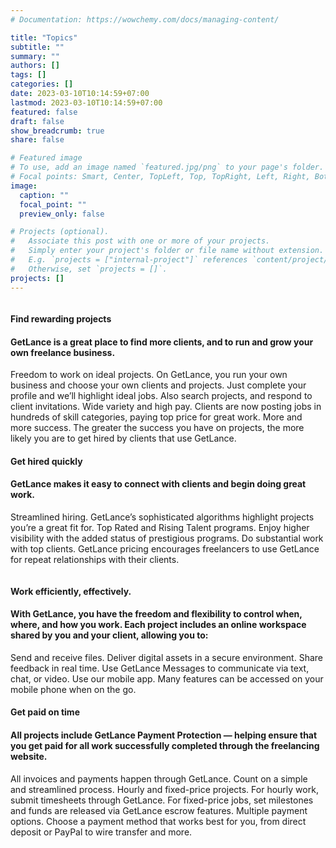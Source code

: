 ```yaml
---
# Documentation: https://wowchemy.com/docs/managing-content/

title: "Topics"
subtitle: ""
summary: ""
authors: []
tags: []
categories: []
date: 2023-03-10T10:14:59+07:00
lastmod: 2023-03-10T10:14:59+07:00
featured: false
draft: false
show_breadcrumb: true
share: false

# Featured image
# To use, add an image named `featured.jpg/png` to your page's folder.
# Focal points: Smart, Center, TopLeft, Top, TopRight, Left, Right, BottomLeft, Bottom, BottomRight.
image:
  caption: ""
  focal_point: ""
  preview_only: false

# Projects (optional).
#   Associate this post with one or more of your projects.
#   Simply enter your project's folder or file name without extension.
#   E.g. `projects = ["internal-project"]` references `content/project/deep-learning/index.md`.
#   Otherwise, set `projects = []`.
projects: []
---
```


<div class="row">
                      <div class="col-md-6 how-img">
                          <img src="https://image.ibb.co/dDW27U/Work_Section2_freelance_img1.png" class="rounded-circle img-fluid" alt=""/>
                      </div>
                      <div class="col-md-6">
                          <h4>Find rewarding projects</h4>
                                      <h4 class="subheading">GetLance is a great place to find more clients, and to run and grow your own freelance business.</h4>
                      <p class="text-muted">Freedom to work on ideal projects. On GetLance, you run your own business and choose your own clients and projects. Just complete your profile and we’ll highlight ideal jobs. Also search projects, and respond to client invitations.
                                          Wide variety and high pay. Clients are now posting jobs in hundreds of skill categories, paying top price for great work.
                                          More and more success. The greater the success you have on projects, the more likely you are to get hired by clients that use GetLance.</p>
                      </div>
                  </div>
                  <div class="row">
                      <div class="col-md-6">
                          <h4>Get hired quickly</h4>
                                      <h4 class="subheading">GetLance makes it easy to connect with clients and begin doing great work.</h4>
                                      <p class="text-muted">Streamlined hiring. GetLance’s sophisticated algorithms highlight projects you’re a great fit for.
                                          Top Rated and Rising Talent programs. Enjoy higher visibility with the added status of prestigious programs.
                                          Do substantial work with top clients. GetLance pricing encourages freelancers to use GetLance for repeat relationships with their clients.</p>
                      </div>
                      <div class="col-md-6 how-img">
                          <img src="https://image.ibb.co/cHgKnU/Work_Section2_freelance_img2.png" class="rounded-circle img-fluid" alt=""/>
                      </div>
                  </div>
                  <div class="row">
                      <div class="col-md-6 how-img">
                            <img src="https://image.ibb.co/ctSLu9/Work_Section2_freelance_img3.png" class="rounded-circle img-fluid" alt=""/>
                      </div>
                      <div class="col-md-6">
                          <h4>Work efficiently, effectively.</h4>
                                      <h4 class="subheading">With GetLance, you have the freedom and flexibility to control when, where, and how you work. Each project includes an online workspace shared by you and your client, allowing you to:</h4>
                                      <p class="text-muted">Send and receive files. Deliver digital assets in a secure environment.
                                          Share feedback in real time. Use GetLance Messages to communicate via text, chat, or video.
                                          Use our mobile app. Many features can be accessed on your mobile phone when on the go.</p>
                      </div>
                  </div>
                  <div class="row">
                      <div class="col-md-6">
                          <h4>Get paid on time</h4>
                                      <h4 class="subheading">All projects include GetLance Payment Protection — helping ensure that you get paid for all work successfully completed through the freelancing website.</h4>
                                      <p class="text-muted">All invoices and payments happen through GetLance. Count on a simple and streamlined process.
                                          Hourly and fixed-price projects. For hourly work, submit timesheets through GetLance. For fixed-price jobs, set milestones and funds are released via GetLance escrow features.
                                          Multiple payment options. Choose a payment method that works best for you, from direct deposit or PayPal to wire transfer and more.</p>
                      </div>
                      <div class="col-md-6 how-img">
                          <img src="https://image.ibb.co/gQ9iE9/Work_Section2_freelance_img4.png" class="rounded-circle img-fluid" alt=""/>
                      </div>
                  </div>
